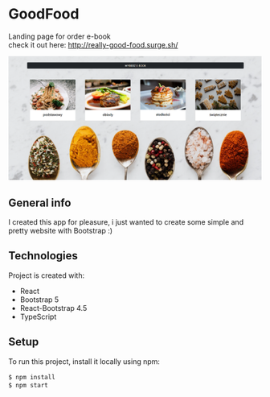 # GoodFood
Landing page for order e-book <br/>
check it out here: http://really-good-food.surge.sh/

![Alt text](./app-view.png?raw=true "Title")

## General info
I created this app for pleasure, i just wanted to create some simple and pretty website with Bootstrap :)

## Technologies
Project is created with: 
* React
* Bootstrap 5
* React-Bootstrap 4.5
* TypeScript

## Setup
To run this project, install it locally using npm:

```
$ npm install
$ npm start